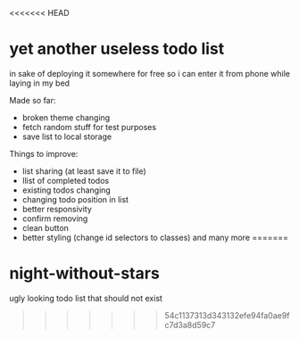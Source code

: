 <<<<<<< HEAD
# yet another useless todo list

in sake of deploying it somewhere for free so i can enter it from phone while laying in my bed

Made so far:
- broken theme changing
- fetch random stuff for test purposes
- save list to local storage

Things to improve:
- list sharing (at least save it to file)
- llist of completed todos
- existing todos changing
- changing todo position in list
- better responsivity
- confirm removing
- clean button
- better styling (change id selectors to classes)
and many more
=======
# night-without-stars
ugly looking todo list that should not exist
>>>>>>> 54c1137313d343132efe94fa0ae9fc7d3a8d59c7
